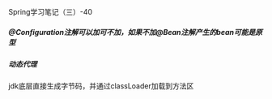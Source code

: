 Spring学习笔记（三）-40

##### @Configuration注解可以加可不加，如果不加@Bean注解产生的bean可能是原型

##### 动态代理

jdk底层直接生成字节码，并通过classLoader加载到方法区